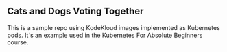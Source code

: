 ## Cats and Dogs Voting Together

This is a sample repo using KodeKloud images implemented as Kubernetes pods. It's an example used in the Kubernetes For Absolute Beginners course.

